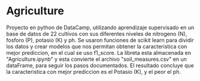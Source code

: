 # Agriculture
Proyecto en python de DataCamp, utilizando aprendizaje supervisado en un base de datos de 22 cultivos con sus diferentes niveles de nitrogeno (N), fosforo (P), potasio (K) y ph.
Se usaron funciones de scikit learn para dividir los datos y crear modelos que nos permitan obtener la caracteristica con mejor prediccion, en el cual se uso f1_score. La libreta esta almacenada en "Agriculture.ipynb" y esta convierte el archivo "soil_measures.csv" en un dataFrame, para seguir los pasos documentados. 
El resultado concluye que la caracteristica con mejor prediccion es el Potasio (K), y el peor el ph.
